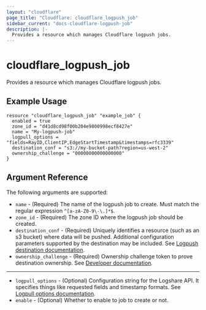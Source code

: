 ```yaml
---
layout: "cloudflare"
page_title: "Cloudflare: cloudflare_logpush_job"
sidebar_current: "docs-cloudflare-logpush-job"
description: |-
  Provides a resource which manages Cloudflare logpush jobs.
---
```


# cloudflare_logpush_job

Provides a resource which manages Cloudflare logpush jobs.

## Example Usage

```hcl
resource "cloudflare_logpush_job" "example_job" {
  enabled = true
  zone_id = "d41d8cd98f00b204e9800998ecf8427e"
  name = "My-logpush-job"
  logpull_options = "fields=RayID,ClientIP,EdgeStartTimestamp&timestamps=rfc3339"
  destination_conf = "s3://my-bucket-path?region=us-west-2"
  ownership_challenge = "00000000000000000"
}
```

## Argument Reference

The following arguments are supported:


* `name` - (Required) The name of the logpush job to create. Must match the regular expression `^[a-zA-Z0-9\-\.]*$`.
* `zone_id` - (Required) The zone ID where the logpush job should be created.
* `destination_conf` - (Required) Uniquely identifies a resource (such as an s3 bucket) where data will be pushed. Additional configuration parameters supported by the destination may be included. See [Logpush destination documentation](https://developers.cloudflare.com/logs/logpush/logpush-configuration-api/understanding-logpush-api/#destination).
* `ownership_challenge` - (Required) Ownership challenge token to prove destination ownership. See [Developer documentation](https://developers.cloudflare.com/logs/logpush/logpush-configuration-api/understanding-logpush-api/#usage).

- - -

* `logpull_options` - (Optional) Configuration string for the Logshare API. It specifies things like requested fields and timestamp formats. See [Logpull options documentation](https://developers.cloudflare.com/logs/logpush/logpush-configuration-api/understanding-logpush-api/#options).
* `enable` - (Optional) Whether to enable to job to create or not.
